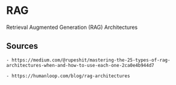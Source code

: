# RAG
Retrieval Augmented Generation (RAG) Architectures


## Sources
    - https://medium.com/@rupeshit/mastering-the-25-types-of-rag-architectures-when-and-how-to-use-each-one-2ca0e4b944d7

    - https://humanloop.com/blog/rag-architectures